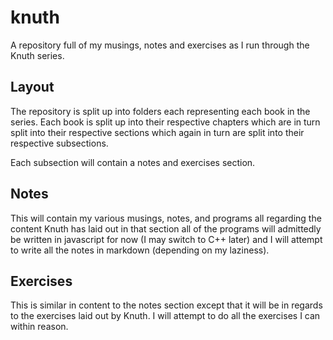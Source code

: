 # knuth
A repository full of my musings, notes and exercises as I run through the Knuth series.

## Layout
The repository is split up into folders each representing each book in the series.
Each book is split up into their respective chapters which are in turn split into their respective sections
which again in turn are split into their respective subsections.

Each subsection will contain a notes and exercises section.

## Notes
This will contain my various musings, notes, and programs all regarding the content Knuth has laid out in that section
all of the programs will admittedly be written in javascript for now (I may switch to C++ later) and I will attempt to write
all the notes in markdown (depending on my laziness).

## Exercises
This is similar in content to the notes section except that it will be in regards to the exercises laid out by Knuth.  I will
attempt to do all the exercises I can within reason.


